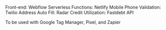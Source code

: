 Front-end: Webflow
Serverless Functions: Netlify
Mobile Phone Validation: Twilio
Address Auto Fill: Radar
Credit Utilization: Fastdebt API

To be used with Google Tag Manager, Pixel, and Zapier
